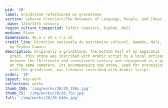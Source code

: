 ```yaml
---
pid: '20'
label: Grindstone refashioned as gravestone
section: Saharan Frontiers/The Movement of Language, People, and Ideas
_date: 13th/17th century
region_culture_timeperiod: Tafdit Cemetery, Djebok, Mali
medium: Stone
dimensions: 46.5 x 24 x 7.5 cm
credit_line: Direction nationale du patrimoine culturel, Bamako, Mali, 2002. Photograph
  by Seydou Camara
description: Originally a grindstone, the bottom half of an apparatus for processing
  grain, this stone was inscribed with Arabic script by a local artisan at some time
  between the thirteenth and seventeenth century and repurposed as a grave monument
  at the same cemetery. Its accompanying top stone, used for processing grain in tandem
  with the grindstone, was likewise inscribed with Arabic script.
order: '19'
layout: key-work
collection: works
thumb_150: '/img/works/20/20_150x.jpg'
thumb_75: '/img/works/20/20_75x.jpg'
full: '/img/works/20/20_640x.jpg'
---
```


